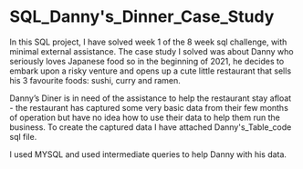 # SQL_Danny's_Dinner_Case_Study

In this SQL project, I have solved week 1 of the 8 week sql challenge, with minimal external assistance. The case study I solved was about Danny who seriously loves Japanese food so in the beginning of 2021, he decides to embark upon a 
risky venture and opens up a cute little restaurant that sells his 3 favourite foods: sushi, curry and ramen.

Danny’s Diner is in need of the assistance to help the restaurant stay afloat - the restaurant has captured some very basic data from their few months of operation but have no idea how to use their data to help them run the business. To create the captured data
I have attached Danny's_Table_code sql file.

I used MYSQL and used intermediate queries to help Danny with his data.
